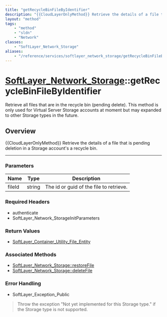 ```yaml
---
title: "getRecycleBinFileByIdentifier"
description: "{{CloudLayerOnlyMethod}} Retrieve the details of a file that is pending deletion in a Storage account's a recycle bin."
layout: "method"
tags:
    - "method"
    - "sldn"
    - "Network"
classes:
    - "SoftLayer_Network_Storage"
aliases:
    - "/reference/services/softlayer_network_storage/getRecycleBinFileByIdentifier"
---
```

# [SoftLayer_Network_Storage](/reference/services/SoftLayer_Network_Storage)::getRecycleBinFileByIdentifier


Retrieve all files that are in the recycle bin (pending delete).  This method is only used for Virtual Server Storage accounts at moment but may expanded to other Storage types in the future.


## Overview 
{{CloudLayerOnlyMethod}} Retrieve the details of a file that is pending deletion in a Storage account's a recycle bin. 

-----

### Parameters 
|Name | Type | Description |
| --- | --- | --- |
|fileId| string| The id or guid of the file to retrieve.|


### Required Headers
* authenticate
* SoftLayer_Network_StorageInitParameters


### Return Values
* <a href='/reference/datatypes/SoftLayer_Container_Utility_File_Entity'>SoftLayer_Container_Utility_File_Entity </a>


### Associated Methods

*  [SoftLayer_Network_Storage::restoreFile](/reference/services/SoftLayer_Network_Storage/restoreFile )
*  [SoftLayer_Network_Storage::deleteFile](/reference/services/SoftLayer_Network_Storage/deleteFile )



### Error Handling

* SoftLayer_Exception_Public 

> Throw the exception "Not yet implemented for this Storage type." if the Storage type is not supported. 



